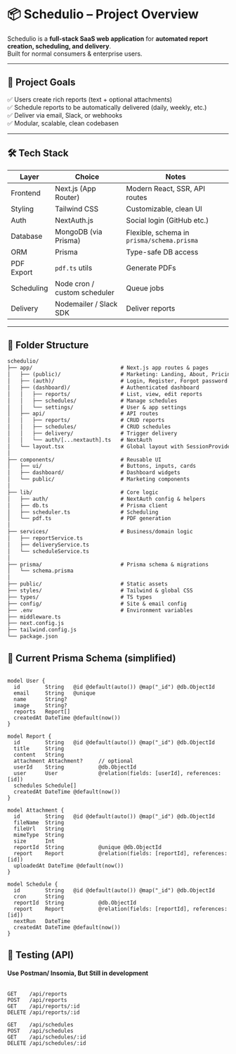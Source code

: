 # 📦 Schedulio – Project Overview

Schedulio is a **full-stack SaaS web application** for **automated report creation, scheduling, and delivery**.  
Built for normal consumers & enterprise users.

---

## 🚀 Project Goals

✅ Users create rich reports (text + optional attachments)  
✅ Schedule reports to be automatically delivered (daily, weekly, etc.)  
✅ Deliver via email, Slack, or webhooks  
✅ Modular, scalable, clean codebasen

---

## 🛠 Tech Stack

| Layer      | Choice                       | Notes                                      |
| ---------- | ---------------------------- | ------------------------------------------ |
| Frontend   | Next.js (App Router)         | Modern React, SSR, API routes              |
| Styling    | Tailwind CSS                 | Customizable, clean UI                     |
| Auth       | NextAuth.js                  | Social login (GitHub etc.)                 |
| Database   | MongoDB (via Prisma)         | Flexible, schema in `prisma/schema.prisma` |
| ORM        | Prisma                       | Type-safe DB access                        |
| PDF Export | `pdf.ts` utils               | Generate PDFs                              |
| Scheduling | Node cron / custom scheduler | Queue jobs                                 |
| Delivery   | Nodemailer / Slack SDK       | Deliver reports                            |

---

## 📂 Folder Structure

```txt
schedulio/
├── app/                            # Next.js app routes & pages
│   ├── (public)/                   # Marketing: Landing, About, Pricing, Contact
│   ├── (auth)/                     # Login, Register, Forgot password
│   ├── (dashboard)/                # Authenticated dashboard
│   │   ├── reports/                # List, view, edit reports
│   │   ├── schedules/              # Manage schedules
│   │   └── settings/               # User & app settings
│   ├── api/                        # API routes
│   │   ├── reports/                # CRUD reports
│   │   ├── schedules/              # CRUD schedules
│   │   ├── delivery/               # Trigger delivery
│   │   └── auth/[...nextauth].ts   # NextAuth
│   └── layout.tsx                  # Global layout with SessionProvider
│
├── components/                     # Reusable UI
│   ├── ui/                         # Buttons, inputs, cards
│   ├── dashboard/                  # Dashboard widgets
│   └── public/                     # Marketing components
│
├── lib/                            # Core logic
│   ├── auth/                       # NextAuth config & helpers
│   ├── db.ts                       # Prisma client
│   ├── scheduler.ts                # Scheduling
│   └── pdf.ts                      # PDF generation
│
├── services/                       # Business/domain logic
│   ├── reportService.ts
│   ├── deliveryService.ts
│   └── scheduleService.ts
│
├── prisma/                         # Prisma schema & migrations
│   └── schema.prisma
│
├── public/                         # Static assets
├── styles/                         # Tailwind & global CSS
├── types/                          # TS types
├── config/                         # Site & email config
├── .env                            # Environment variables
├── middleware.ts
├── next.config.js
├── tailwind.config.js
└── package.json
```

## 📌 Current Prisma Schema (simplified)

```prisma

model User {
  id        String   @id @default(auto()) @map("_id") @db.ObjectId
  email     String   @unique
  name      String?
  image     String?
  reports   Report[]
  createdAt DateTime @default(now())
}

model Report {
  id        String   @id @default(auto()) @map("_id") @db.ObjectId
  title     String
  content   String
  attachment Attachment?     // optional
  userId    String           @db.ObjectId
  user      User             @relation(fields: [userId], references: [id])
  schedules Schedule[]
  createdAt DateTime @default(now())
}

model Attachment {
  id        String   @id @default(auto()) @map("_id") @db.ObjectId
  fileName  String
  fileUrl   String
  mimeType  String
  size      Int
  reportId  String           @unique @db.ObjectId
  report    Report           @relation(fields: [reportId], references: [id])
  uploadedAt DateTime @default(now())
}

model Schedule {
  id        String   @id @default(auto()) @map("_id") @db.ObjectId
  cron      String
  reportId  String           @db.ObjectId
  report    Report           @relation(fields: [reportId], references: [id])
  nextRun   DateTime
  createdAt DateTime @default(now())
}
```

## 🧪 Testing (API)

#### Use Postman/ Insomia, But Still in development

```http

GET    /api/reports
POST   /api/reports
GET    /api/reports/:id
DELETE /api/reports/:id

GET    /api/schedules
POST   /api/schedules
GET    /api/schedules/:id
DELETE /api/schedules/:id
```
